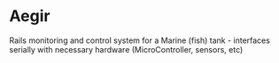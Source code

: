 # Aegir
Rails monitoring and control system for a Marine (fish) tank - interfaces serially with necessary hardware (MicroController, sensors, etc)
